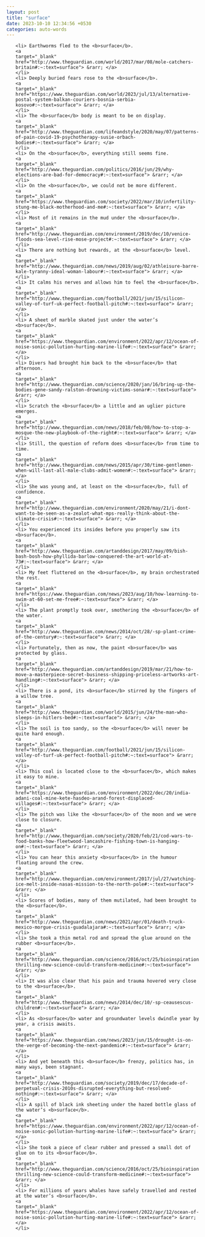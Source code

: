 ```yaml
---
layout: post
title: "surface"
date: 2023-10-10 12:34:56 +0530
categories: auto-words
---
```

<ol>

    <li> Earthworms fled to the <b>surface</b>.
    <a 
    target="_blank" 
    href="http://www.theguardian.com/world/2017/mar/08/mole-catchers-britain#:~:text=surface"> &rarr; </a>
    </li>
    <li> Deeply buried fears rose to the <b>surface</b>.
    <a 
    target="_blank" 
    href="https://www.theguardian.com/world/2023/jul/13/alternative-postal-system-balkan-couriers-bosnia-serbia-kosovo#:~:text=surface"> &rarr; </a>
    </li>
    <li> The <b>surface</b> body is meant to be on display.
    <a 
    target="_blank" 
    href="http://www.theguardian.com/lifeandstyle/2020/may/07/patterns-of-pain-covid-19-psychotherapy-susie-orbach-bodies#:~:text=surface"> &rarr; </a>
    </li>
    <li> On the <b>surface</b>, everything still seems fine.
    <a 
    target="_blank" 
    href="http://www.theguardian.com/politics/2016/jun/29/why-elections-are-bad-for-democracy#:~:text=surface"> &rarr; </a>
    </li>
    <li> On the <b>surface</b>, we could not be more different.
    <a 
    target="_blank" 
    href="https://www.theguardian.com/society/2022/mar/10/infertility-stung-me-black-motherhood-and-me#:~:text=surface"> &rarr; </a>
    </li>
    <li> Most of it remains in the mud under the <b>surface</b>.
    <a 
    target="_blank" 
    href="http://www.theguardian.com/environment/2019/dec/10/venice-floods-sea-level-rise-mose-project#:~:text=surface"> &rarr; </a>
    </li>
    <li> There are nothing but rewards, at the <b>surface</b> level.
    <a 
    target="_blank" 
    href="http://www.theguardian.com/news/2019/aug/02/athleisure-barre-kale-tyranny-ideal-woman-labour#:~:text=surface"> &rarr; </a>
    </li>
    <li> It calms his nerves and allows him to feel the <b>surface</b>.
    <a 
    target="_blank" 
    href="http://www.theguardian.com/football/2021/jun/15/silicon-valley-of-turf-uk-perfect-football-pitch#:~:text=surface"> &rarr; </a>
    </li>
    <li> A sheet of marble skated just under the water’s <b>surface</b>.
    <a 
    target="_blank" 
    href="https://www.theguardian.com/environment/2022/apr/12/ocean-of-noise-sonic-pollution-hurting-marine-life#:~:text=surface"> &rarr; </a>
    </li>
    <li> Divers had brought him back to the <b>surface</b> that afternoon.
    <a 
    target="_blank" 
    href="http://www.theguardian.com/science/2020/jan/16/bring-up-the-bodies-gene-sandy-ralston-drowning-victims-sonar#:~:text=surface"> &rarr; </a>
    </li>
    <li> Scratch the <b>surface</b> a little and an uglier picture emerges.
    <a 
    target="_blank" 
    href="http://www.theguardian.com/news/2018/feb/08/how-to-stop-a-mosque-the-new-playbook-of-the-right#:~:text=surface"> &rarr; </a>
    </li>
    <li> Still, the question of reform does <b>surface</b> from time to time.
    <a 
    target="_blank" 
    href="http://www.theguardian.com/news/2015/apr/30/time-gentlemen-when-will-last-all-male-clubs-admit-women#:~:text=surface"> &rarr; </a>
    </li>
    <li> She was young and, at least on the <b>surface</b>, full of confidence.
    <a 
    target="_blank" 
    href="http://www.theguardian.com/environment/2020/may/21/i-dont-want-to-be-seen-as-a-zealot-what-mps-really-think-about-the-climate-crisis#:~:text=surface"> &rarr; </a>
    </li>
    <li> You experienced its insides before you properly saw its <b>surface</b>.
    <a 
    target="_blank" 
    href="http://www.theguardian.com/artanddesign/2017/may/09/bish-bash-bosh-how-phyllida-barlow-conquered-the-art-world-at-73#:~:text=surface"> &rarr; </a>
    </li>
    <li> My feet fluttered on the <b>surface</b>, my brain orchestrated the rest.
    <a 
    target="_blank" 
    href="https://www.theguardian.com/news/2023/aug/10/how-learning-to-swim-at-60-set-me-free#:~:text=surface"> &rarr; </a>
    </li>
    <li> The plant promptly took over, smothering the <b>surface</b> of the water.
    <a 
    target="_blank" 
    href="http://www.theguardian.com/news/2014/oct/28/-sp-plant-crime-of-the-century#:~:text=surface"> &rarr; </a>
    </li>
    <li> Fortunately, then as now, the paint <b>surface</b> was protected by glass.
    <a 
    target="_blank" 
    href="http://www.theguardian.com/artanddesign/2019/mar/21/how-to-move-a-masterpiece-secret-business-shipping-priceless-artworks-art-handling#:~:text=surface"> &rarr; </a>
    </li>
    <li> There is a pond, its <b>surface</b> stirred by the fingers of a willow tree.
    <a 
    target="_blank" 
    href="http://www.theguardian.com/world/2015/jun/24/the-man-who-sleeps-in-hitlers-bed#:~:text=surface"> &rarr; </a>
    </li>
    <li> The soil is too sandy, so the <b>surface</b> will never be quite hard enough.
    <a 
    target="_blank" 
    href="http://www.theguardian.com/football/2021/jun/15/silicon-valley-of-turf-uk-perfect-football-pitch#:~:text=surface"> &rarr; </a>
    </li>
    <li> This coal is located close to the <b>surface</b>, which makes it easy to mine.
    <a 
    target="_blank" 
    href="https://www.theguardian.com/environment/2022/dec/20/india-adani-coal-mine-kete-hasdeo-arand-forest-displaced-villages#:~:text=surface"> &rarr; </a>
    </li>
    <li> The pitch was like the <b>surface</b> of the moon and we were close to closure.
    <a 
    target="_blank" 
    href="http://www.theguardian.com/society/2020/feb/21/cod-wars-to-food-banks-how-fleetwood-lancashire-fishing-town-is-hanging-on#:~:text=surface"> &rarr; </a>
    </li>
    <li> You can hear this anxiety <b>surface</b> in the humour floating around the crew.
    <a 
    target="_blank" 
    href="http://www.theguardian.com/environment/2017/jul/27/watching-ice-melt-inside-nasas-mission-to-the-north-pole#:~:text=surface"> &rarr; </a>
    </li>
    <li> Scores of bodies, many of them mutilated, had been brought to the <b>surface</b>.
    <a 
    target="_blank" 
    href="http://www.theguardian.com/news/2021/apr/01/death-truck-mexico-morgue-crisis-guadalajara#:~:text=surface"> &rarr; </a>
    </li>
    <li> She took a thin metal rod and spread the glue around on the rubber <b>surface</b>.
    <a 
    target="_blank" 
    href="http://www.theguardian.com/science/2016/oct/25/bioinspiration-thrilling-new-science-could-transform-medicine#:~:text=surface"> &rarr; </a>
    </li>
    <li> It was also clear that his pain and trauma hovered very close to the <b>surface</b>.
    <a 
    target="_blank" 
    href="http://www.theguardian.com/news/2014/dec/10/-sp-ceausescus-children#:~:text=surface"> &rarr; </a>
    </li>
    <li> As <b>surface</b> water and groundwater levels dwindle year by year, a crisis awaits.
    <a 
    target="_blank" 
    href="https://www.theguardian.com/news/2023/jun/15/drought-is-on-the-verge-of-becoming-the-next-pandemic#:~:text=surface"> &rarr; </a>
    </li>
    <li> And yet beneath this <b>surface</b> frenzy, politics has, in many ways, been stagnant.
    <a 
    target="_blank" 
    href="http://www.theguardian.com/society/2019/dec/17/decade-of-perpetual-crisis-2010s-disrupted-everything-but-resolved-nothing#:~:text=surface"> &rarr; </a>
    </li>
    <li> A spill of black ink sheeting under the hazed bottle glass of the water’s <b>surface</b>.
    <a 
    target="_blank" 
    href="https://www.theguardian.com/environment/2022/apr/12/ocean-of-noise-sonic-pollution-hurting-marine-life#:~:text=surface"> &rarr; </a>
    </li>
    <li> She took a piece of clear rubber and pressed a small dot of glue on to its <b>surface</b>.
    <a 
    target="_blank" 
    href="http://www.theguardian.com/science/2016/oct/25/bioinspiration-thrilling-new-science-could-transform-medicine#:~:text=surface"> &rarr; </a>
    </li>
    <li> For millions of years whales have safely travelled and rested at the water’s <b>surface</b>.
    <a 
    target="_blank" 
    href="https://www.theguardian.com/environment/2022/apr/12/ocean-of-noise-sonic-pollution-hurting-marine-life#:~:text=surface"> &rarr; </a>
    </li>